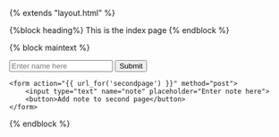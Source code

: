{% extends "layout.html" %}

{%block heading%}
    This is the index page
{% endblock %}

{% block maintext %}
    <form action="{{ url_for('firstpage') }}" method="post">
        <input type="text" name="name" placeholder="Enter name here">
        <button>Submit</button>
    </form>

    <form action="{{ url_for('secondpage') }}" method="post">
        <input type="text" name="note" placeholder="Enter note here">
        <button>Add note to second page</button>
    </form>
{% endblock %}